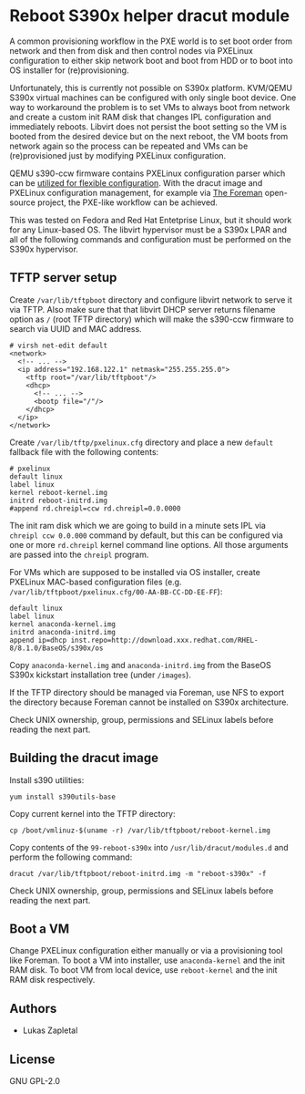 # Reboot S390x helper dracut module

 A common provisioning workflow in the PXE world is to set boot order from network and then from disk and then control nodes via PXELinux configuration to either skip network boot and boot from HDD or to boot into OS installer for (re)provisioning.

Unfortunately, this is currently not possible on S390x platform. KVM/QEMU S390x virtual machines can be configured with only single boot device. One way to workaround the problem is to set VMs to always boot from network and create a custom init RAM disk that changes IPL configuration and immediately reboots. Libvirt does not persist the boot setting so the VM is booted from the desired device but on the next reboot, the VM boots from network again so the process can be repeated and VMs can be (re)provisioned just by modifying PXELinux configuration.

QEMU s390-ccw firmware contains PXELinux configuration parser which can be [utilized for flexible configuration](https://lukas.zapletalovi.com/2021/02/booting-s390x-libvirt-vms-over-network.html). With the dracut image and PXELinux configuration management, for example via [The Foreman](https://www.theforeman.org) open-source project, the PXE-like workflow can be achieved.

This was tested on Fedora and Red Hat Entetprise Linux, but it should work for any Linux-based OS. The libvirt hypervisor must be a S390x LPAR and all of the following commands and configuration must be performed on the S390x hypervisor.

## TFTP server setup

Create `/var/lib/tftpboot` directory and configure libvirt network to serve it via TFTP. Also make sure that that libvirt DHCP server returns filename option as `/` (root TFTP directory) which will make the s390-ccw firmware to search via UUID and MAC address.

    # virsh net-edit default
    <network>
      <!-- ... -->
      <ip address="192.168.122.1" netmask="255.255.255.0">
        <tftp root="/var/lib/tftpboot"/>
        <dhcp>
          <!-- ... -->
          <bootp file="/"/>
        </dhcp>
      </ip>
    </network>

Create `/var/lib/tftp/pxelinux.cfg` directory and place a new `default` fallback file with the following contents:

    # pxelinux
    default linux
    label linux
    kernel reboot-kernel.img
    initrd reboot-initrd.img
    #append rd.chreipl=ccw rd.chreipl=0.0.0000

The init ram disk which we are going to build in a minute sets IPL via `chreipl ccw 0.0.000` command by default, but this can be configured via one or more `rd.chreipl` kernel command line options. All those arguments are passed into the `chreipl` program.

For VMs which are supposed to be installed via OS installer, create PXELinux MAC-based configuration files (e.g. `/var/lib/tftpboot/pxelinux.cfg/00-AA-BB-CC-DD-EE-FF`):

    default linux
    label linux
    kernel anaconda-kernel.img
    initrd anaconda-initrd.img
    append ip=dhcp inst.repo=http://download.xxx.redhat.com/RHEL-8/8.1.0/BaseOS/s390x/os

Copy `anaconda-kernel.img` and `anaconda-initrd.img` from the BaseOS S390x kickstart installation tree (under `/images`).

If the TFTP directory should be managed via Foreman, use NFS to export the directory because Foreman cannot be installed on S390x architecture.

Check UNIX ownership, group, permissions and SELinux labels before reading the next part.

## Building the dracut image

Install s390 utilities:

    yum install s390utils-base

Copy current kernel into the TFTP directory:

    cp /boot/vmlinuz-$(uname -r) /var/lib/tftpboot/reboot-kernel.img

Copy contents of the `99-reboot-s390x` into `/usr/lib/dracut/modules.d` and perform the following command:

    dracut /var/lib/tftpboot/reboot-initrd.img -m "reboot-s390x" -f

Check UNIX ownership, group, permissions and SELinux labels before reading the next part.

## Boot a VM

Change PXELinux configuration either manually or via a provisioning tool like Foreman. To boot a VM into installer, use `anaconda-kernel` and the init RAM disk. To boot VM from local device, use `reboot-kernel` and the init RAM disk respectively.

## Authors

* Lukas Zapletal

## License

GNU GPL-2.0
